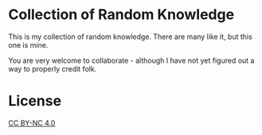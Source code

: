 # Collection of Random Knowledge

This is my collection of random knowledge. There are many like it, but this one is mine.

You are very welcome to collaborate - although I have not yet figured out a way to properly credit folk.

# License
[CC BY-NC 4.0](https://creativecommons.org/licenses/by-nc/4.0/)
